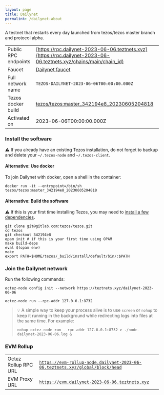 ```yaml
---
layout: page
title: Dailynet
permalink: /dailynet-about
---
```


A testnet that restarts every day launched from tezos/tezos master branch and protocol alpha.

| | |
|-------|---------------------|
| Public RPC endpoints | [https://rpc.dailynet-2023-06-06.teztnets.xyz](https://rpc.dailynet-2023-06-06.teztnets.xyz/chains/main/chain_id)<br/> |
| Faucet | [Dailynet faucet](https://faucet.dailynet-2023-06-06.teztnets.xyz) |
| Full network name | `TEZOS-DAILYNET-2023-06-06T00:00:00.000Z` |
| Tezos docker build | [tezos/tezos:master_342194e8_20230605204818](https://hub.docker.com/r/tezos/tezos/tags?page=1&ordering=last_updated&name=master_342194e8_20230605204818) |
| Activated on | 2023-06-06T00:00:00.000Z |





### Install the software

⚠️  If you already have an existing Tezos installation, do not forget to backup and delete your `~/.tezos-node` and `~/.tezos-client`.



#### Alternative: Use docker

To join Dailynet with docker, open a shell in the container:

```
docker run -it --entrypoint=/bin/sh tezos/tezos:master_342194e8_20230605204818
```

#### Alternative: Build the software

⚠️  If this is your first time installing Tezos, you may need to [install a few dependencies](https://tezos.gitlab.io/introduction/howtoget.html#setting-up-the-development-environment-from-scratch).

```
git clone git@gitlab.com:tezos/tezos.git
cd tezos
git checkout 342194e8
opam init # if this is your first time using OPAM
make build-deps
eval $(opam env)
make
export PATH=$HOME/tezos/_build/install/default/bin/:$PATH
```

### Join the Dailynet network

Run the following commands:

```
octez-node config init --network https://teztnets.xyz/dailynet-2023-06-06

octez-node run --rpc-addr 127.0.0.1:8732
```

> 💡 A simple way to keep your process alive is to use `screen` or `nohup` to keep it running in the background while redirecting logs into files at the same time. For example:
>
> ```bash=13
> nohup octez-node run --rpc-addr 127.0.0.1:8732 > ./node-dailynet-2023-06-06.log &
> ```


### EVM Rollup

| | |
|-------|---------------------|
| Octez Rollup RPC URL | [`https://evm-rollup-node.dailynet-2023-06-06.teztnets.xyz/global/block/head`](https://evm-rollup-node.dailynet-2023-06-06.teztnets.xyz) |
| EVM Proxy URL | [`https://evm.dailynet-2023-06-06.teztnets.xyz`](https://evm.dailynet-2023-06-06.teztnets.xyz) |




